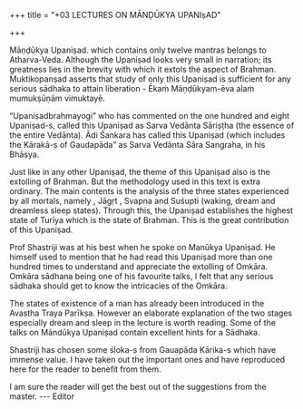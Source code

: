 +++
title = "+03 LECTURES ON MĀNḌŪKYA UPANIṣAD"

+++

Māṇḍūkya Upaniṣad. which contains only twelve mantras belongs to Atharva-Veda. Although the Upaniṣad looks very small in narration; its greatness lies in the brevity with which it extols the aspect of Brahman.  Muktikopanṣad asserts that study of only this Upaniṣad is sufficient for any serious sādhaka to attain liberation - Ēkaṁ Māṇḍūkyam-ēva alaṁ mumukṣūṇām vimuktayē.

“Upaniṣadbrahmayogi” who has commented on the one hundred and eight Upaniṣad-s, called this Upaniṣad as Sarva Vedānta Sāriṣṭha (the essence of the entire Vedānta).    Ādi Śankara has called this Upaniṣad (which includes the Kārakā-s of Gaudapāda” as Sarva Vedānta Sāra Sangraha, in his Bhāṣya.

Just like in any other Upaniṣad, the theme of this Upaniṣad also is the extolling of Brahman. But the methodology used in this text is extra ordinary.  The main contents is the analysis of the three states experienced by all mortals, namely , Jāgṛt , Svapna and Suśupti (waking, dream and dreamless sleep states).   Through this, the Upaniṣad establishes the highest state of Turīya which is the state of Brahman. This is the great contribution of this Upaniṣad.

Prof Shastriji was at his best when he spoke on Manūkya Upaniṣad. He himself used to mention that he had read this Upaniṣad more than one hundred times to understand and appreciate the extolling of Omkāra. Omkāra sādhana being one of his favourite talks, I felt that any serious sādhaka should get to know the intricacies of the Omkāra.

The states of existence of a man has already been introduced in the Avastha Traya Parīkṣa. However an elaborate explanation of the two stages especially dream and sleep in the lecture is worth reading. Some of the talks on Māndūkya Upaniṣad contain excellent hints for a Sādhaka.

Shastriji has chosen some śloka-s from Gauapāda Kārika-s which have immense value. I have taken out the important ones and have reproduced here for the reader to benefit from them.

I am sure the reader will get the best out of the suggestions from the master. ---     Editor

